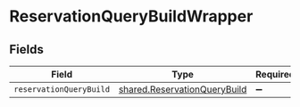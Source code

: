 # ReservationQueryBuildWrapper


## Fields

| Field                                                                        | Type                                                                         | Required                                                                     | Description                                                                  |
| ---------------------------------------------------------------------------- | ---------------------------------------------------------------------------- | ---------------------------------------------------------------------------- | ---------------------------------------------------------------------------- |
| `reservationQueryBuild`                                                      | [shared.ReservationQueryBuild](../../models/shared/reservationquerybuild.md) | :heavy_minus_sign:                                                           | N/A                                                                          |